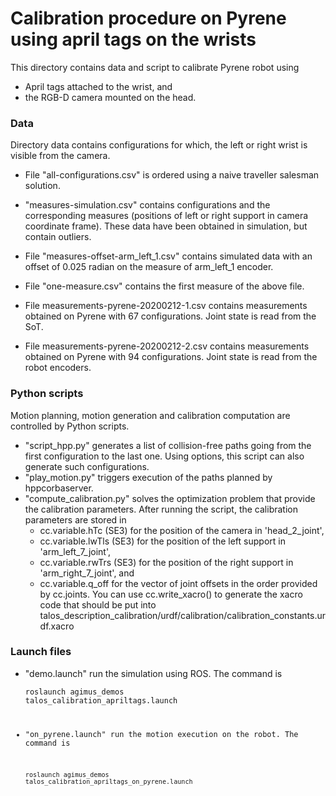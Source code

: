 # Calibration procedure on Pyrene using april tags on the wrists

This directory contains data and script to calibrate Pyrene robot using
  - April tags attached to the wrist, and
  - the RGB-D camera mounted on the head.

### Data

Directory data contains configurations for which, the left or right wrist is
visible from the camera.

  * File "all-configurations.csv" is ordered using a naive traveller salesman
    solution.
  * "measures-simulation.csv" contains configurations and the
    corresponding measures (positions of left or right support in
    camera coordinate frame). These data have been obtained in
    simulation, but contain outliers.
  * File "measures-offset-arm_left_1.csv" contains simulated data with an
    offset of 0.025 radian on the measure of arm_left_1 encoder.
  * File "one-measure.csv" contains the first measure of the above file.

  * File measurements-pyrene-20200212-1.csv contains measurements obtained on
    Pyrene with 67 configurations. Joint state is read from the SoT.
  * File measurements-pyrene-20200212-2.csv contains measurements obtained on
    Pyrene with 94 configurations. Joint state is read from the robot encoders.

### Python scripts

Motion planning, motion generation and calibration computation are controlled
by Python scripts.

  * "script_hpp.py" generates a list of collision-free paths going from the
    first configuration to the last one. Using options, this script can also
    generate such configurations.
  * "play_motion.py" triggers execution of the paths planned by hppcorbaserver.
  * "compute_calibration.py" solves the optimization problem that provide the
    calibration parameters. After running the script, the calibration parameters
    are stored in
      - cc.variable.hTc (SE3) for the position of the camera in 'head_2_joint',
      - cc.variable.lwTls (SE3) for the position of the left support in
        'arm_left_7_joint',
      - cc.variable.rwTrs (SE3) for the position of the right support in
        'arm_right_7_joint', and
      - cc.variable.q_off for the vector of joint offsets in the order
        provided by cc.joints.
    You can use cc.write_xacro() to generate the xacro code that should be put
    into talos_description_calibration/urdf/calibration/calibration_constants.urdf.xacro

### Launch files

  * "demo.launch" run the simulation using ROS. The command is

    <code>roslaunch agimus_demos talos_calibration_apriltags.launch</endcode>
  * "on_pyrene.launch" run the motion execution on the robot. The command is

    <code>roslaunch agimus_demos talos_calibration_apriltags_on_pyrene.launch
    </endcode>

